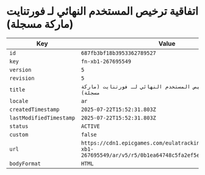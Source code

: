 # اتفاقية ترخيص المستخدم النهائي لـ فورتنايت (ماركة مسجلة)

| Key | Value |
| --- | ----- |
| `id` | `687fb3bf18b3953362789527` |
| `key` | `fn-xb1-267695549` |
| `version` | `5` |
| `revision` | `5` |
| `title` | `اتفاقية ترخيص المستخدم النهائي لـ فورتنايت (ماركة مسجلة)` |
| `locale` | `ar` |
| `createdTimestamp` | `2025-07-22T15:52:31.803Z` |
| `lastModifiedTimestamp` | `2025-07-22T15:52:31.803Z` |
| `status` | `ACTIVE` |
| `custom` | `false` |
| `url` | `https://cdn1.epicgames.com/eulatracking-download/fn-xb1-267695549/ar/v5/r5/0b1ea64748c5fa2ef5e3ce335de1ebd8.pdf` |
| `bodyFormat` | `HTML` |

